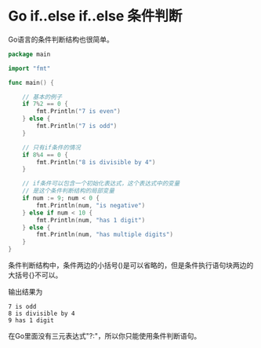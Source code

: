 # Go if..else if..else 条件判断

Go语言的条件判断结构也很简单。

```go
package main

import "fmt"

func main() {

	// 基本的例子
	if 7%2 == 0 {
		fmt.Println("7 is even")
	} else {
		fmt.Println("7 is odd")
	}

	// 只有if条件的情况
	if 8%4 == 0 {
		fmt.Println("8 is divisible by 4")
	}

	// if条件可以包含一个初始化表达式，这个表达式中的变量
	// 是这个条件判断结构的局部变量
	if num := 9; num < 0 {
		fmt.Println(num, "is negative")
	} else if num < 10 {
		fmt.Println(num, "has 1 digit")
	} else {
		fmt.Println(num, "has multiple digits")
	}
}
```

条件判断结构中，条件两边的小括号()是可以省略的，但是条件执行语句块两边的大括号{}不可以。

输出结果为

```
7 is odd
8 is divisible by 4
9 has 1 digit
```
在Go里面没有三元表达式"?:"，所以你只能使用条件判断语句。